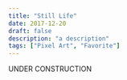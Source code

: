 ```yaml
---
title: "Still Life"
date: 2017-12-20
draft: false
description: "a description"
tags: ["Pixel Art", "Favorite"]
---
```

UNDER CONSTRUCTION